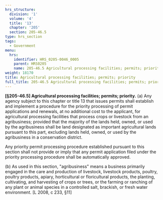 ```yaml
---
hrs_structure:
  division: '1'
  volume: '4'
  title: '13'
  chapter: '205'
  section: 205-46.5
type: hrs_section
tags:
  - Government
menu:
  hrs:
    identifier: HRS_0205-0046_0005
    parent: HRS0205
    name: 205-46.5 Agricultural processing facilities; permits; priority
weight: 18170
title: Agricultural processing facilities; permits; priority
full_title: 205-46.5 Agricultural processing facilities; permits; priority
---
```

**[§205-46.5] Agricultural processing facilities; permits; priority.** (a) Any agency subject to this chapter or title 13 that issues permits shall establish and implement a procedure for the priority processing of permit applications and renewals, at no additional cost to the applicant, for agricultural processing facilities that process crops or livestock from an agribusiness; provided that the majority of the lands held, owned, or used by the agribusiness shall be land designated as important agricultural lands pursuant to this part, excluding lands held, owned, or used by the agribusiness in a conservation district.

Any priority permit processing procedure established pursuant to this section shall not provide or imply that any permit application filed under the priority processing procedure shall be automatically approved.

(b) As used in this section, "agribusiness" means a business primarily engaged in the care and production of livestock, livestock products, poultry, poultry products, apiary, horticultural or floricultural products, the planting, cultivating, and harvesting of crops or trees, or the farming or ranching of any plant or animal species in a controlled salt, brackish, or fresh water environment. [L 2008, c 233, §11]